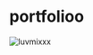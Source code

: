 # portfolioo
![luvmixxx](https://github.com/Luvmixxx/portfolioo/assets/136586292/06e91794-cc43-40ed-8a80-248ae107c85f)
